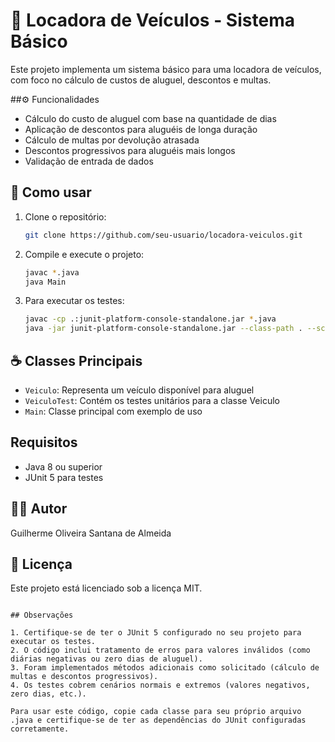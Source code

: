 # 🚗 Locadora de Veículos - Sistema Básico

Este projeto implementa um sistema básico para uma locadora de veículos, com foco no cálculo de custos de aluguel, descontos e multas.

##⚙️ Funcionalidades

- Cálculo do custo de aluguel com base na quantidade de dias
- Aplicação de descontos para aluguéis de longa duração
- Cálculo de multas por devolução atrasada
- Descontos progressivos para aluguéis mais longos
- Validação de entrada de dados

## 📖 Como usar

1. Clone o repositório:
   ```bash
   git clone https://github.com/seu-usuario/locadora-veiculos.git
   ```

2. Compile e execute o projeto:
   ```bash
   javac *.java
   java Main
   ```

3. Para executar os testes:
   ```bash
   javac -cp .:junit-platform-console-standalone.jar *.java
   java -jar junit-platform-console-standalone.jar --class-path . --scan-class-path
   ```

## ☕ Classes Principais

- `Veiculo`: Representa um veículo disponível para aluguel
- `VeiculoTest`: Contém os testes unitários para a classe Veiculo
- `Main`: Classe principal com exemplo de uso

## Requisitos

- Java 8 ou superior
- JUnit 5 para testes

## 👨‍💻 Autor

Guilherme Oliveira Santana de Almeida

## 📁 Licença

Este projeto está licenciado sob a licença MIT.
```

## Observações

1. Certifique-se de ter o JUnit 5 configurado no seu projeto para executar os testes.
2. O código inclui tratamento de erros para valores inválidos (como diárias negativas ou zero dias de aluguel).
3. Foram implementados métodos adicionais como solicitado (cálculo de multas e descontos progressivos).
4. Os testes cobrem cenários normais e extremos (valores negativos, zero dias, etc.).

Para usar este código, copie cada classe para seu próprio arquivo .java e certifique-se de ter as dependências do JUnit configuradas corretamente.
